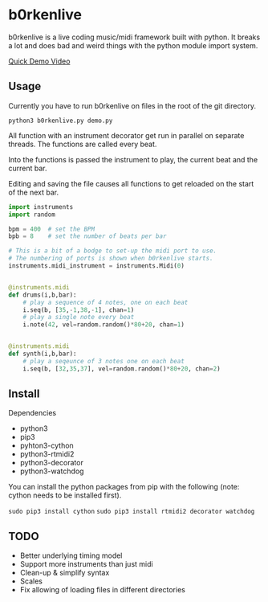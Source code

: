 b0rkenlive
==========

b0rkenlive is a live coding music/midi framework built with python. It breaks a lot and does bad and weird things with the python module import system.

[Quick Demo Video](https://www.youtube.com/watch?v=QRnDNEKzn68)

Usage
-----
Currently you have to run b0rkenlive on files in the root of the git directory.

```python3 b0rkenlive.py demo.py```

All function with an instrument decorator get run in parallel on separate threads. The functions are called every beat.

Into the functions is passed the instrument to play, the current beat and the current bar.

Editing and saving the file causes all functions to get reloaded on the start of the next bar.

```Python
import instruments
import random

bpm = 400  # set the BPM
bpb = 8    # set the number of beats per bar

# This is a bit of a bodge to set-up the midi port to use.
# The numbering of ports is shown when b0rkenlive starts.
instruments.midi_instrument = instruments.Midi(0)


@instruments.midi
def drums(i,b,bar):
    # play a sequence of 4 notes, one on each beat
    i.seq(b, [35,-1,38,-1], chan=1)
    # play a single note every beat
    i.note(42, vel=random.random()*80+20, chan=1)


@instruments.midi
def synth(i,b,bar):
    # play a seqeunce of 3 notes one on each beat
    i.seq(b, [32,35,37], vel=random.random()*80+20, chan=2)
```

Install
-------

Dependencies

* python3
* pip3
* pyhton3-cython
* python3-rtmidi2
* python3-decorator
* python3-watchdog

You can install the python packages from pip with the following (note: cython needs to be installed first).

```sudo pip3 install cython```
```sudo pip3 install rtmidi2 decorator watchdog```

TODO
----

* Better underlying timing model
* Support more instruments than just midi
* Clean-up & simplify syntax
* Scales
* Fix allowing of loading files in different directories


